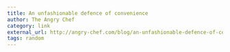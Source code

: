 ```yaml
---
title: An unfashionable defence of convenience
author: The Angry Chef
category: link
external_url: http://angry-chef.com/blog/an-unfashionable-defence-of-convenience
tags: random
---
```

